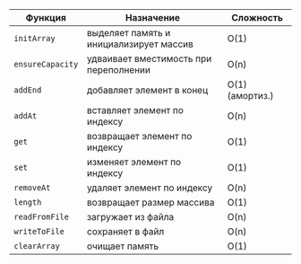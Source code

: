| Функция          | Назначение                              | Сложность       |
| ---------------- | --------------------------------------- | --------------- |
| `initArray`      | выделяет память и инициализирует массив | O(1)            |
| `ensureCapacity` | удваивает вместимость при переполнении  | O(n)            |
| `addEnd`         | добавляет элемент в конец               | O(1) (амортиз.) |
| `addAt`          | вставляет элемент по индексу            | O(n)            |
| `get`            | возвращает элемент по индексу           | O(1)            |
| `set`            | изменяет элемент по индексу             | O(1)            |
| `removeAt`       | удаляет элемент по индексу              | O(n)            |
| `length`         | возвращает размер массива               | O(1)            |
| `readFromFile`   | загружает из файла                      | O(n)            |
| `writeToFile`    | сохраняет в файл                        | O(n)            |
| `clearArray`     | очищает память                          | O(1)            |
